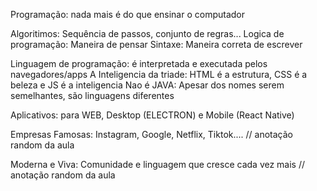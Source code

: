 Programação: nada mais é do que ensinar o computador

Algoritimos: Sequência de passos, conjunto de regras...
Logica de programação: Maneira de pensar
Sintaxe: Maneira correta de escrever

Linguagem de programação: é interpretada e executada pelos navegadores/apps
A Inteligencia da triade: HTML é a estrutura, CSS é a beleza e JS é a inteligencia
Nao é JAVA: Apesar dos nomes serem semelhantes, são linguagens diferentes

Aplicativos: para WEB, Desktop (ELECTRON) e Mobile (React Native)

Empresas Famosas: Instagram, Google, Netflix, Tiktok....  // anotação random da aula

Moderna e Viva: Comunidade e linguagem que cresce cada vez mais // anotação random da aula